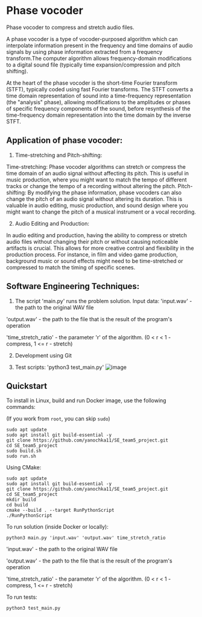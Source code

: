 # Phase vocoder
Phase vocoder to compress and stretch audio files.

  A phase vocoder is a type of vocoder-purposed algorithm which can interpolate information present in the frequency and time domains of audio signals by using phase information extracted from a frequency transform.The computer algorithm allows frequency-domain modifications to a digital sound file (typically time expansion/compression and pitch shifting).

  At the heart of the phase vocoder is the short-time Fourier transform (STFT), typically coded using fast Fourier transforms. The STFT converts a time domain representation of sound into a time-frequency representation (the "analysis" phase), allowing modifications to the amplitudes or phases of specific frequency components of the sound, before resynthesis of the time-frequency domain representation into the time domain by the inverse STFT.
  
## Application of phase vocoder:
1) Time-stretching and Pitch-shifting:
   
  Time-stretching: Phase vocoder algorithms can stretch or compress the time domain of an audio signal without affecting its pitch. This is useful in music production, where you might want to match the tempo of different tracks or change the tempo of a recording without altering the pitch.
  Pitch-shifting: By modifying the phase information, phase vocoders can also change the pitch of an audio signal without altering its duration. This is valuable in audio editing, music production, and sound design where you might want to change the pitch of a musical instrument or a vocal recording.

2) Audio Editing and Production:

In audio editing and production, having the ability to compress or stretch audio files without changing their pitch or without causing noticeable artifacts is crucial. This allows for more creative control and flexibility in the production process. For instance, in film and video game production, background music or sound effects might need to be time-stretched or compressed to match the timing of specific scenes.

## Software Engineering Techniques:

  1. The script 'main.py' runs the problem solution.
  Input data:
'input.wav' - the path to the original WAV file

'output.wav' - the path to the file that is the result of the program's operation

'time_stretch_ratio' - the parameter 'r' of the algorithm. (0 < r < 1 - compress, 1 <= r - stretch)

  2. Development using Git
     
  3. Test scripts:
'python3 test_main.py'
![image](https://github.com/yanochka11/SE_team5_project/assets/113786160/77e4307a-ca06-4311-b618-3d518c356366)

## Quickstart

To install in Linux, build and run Docker image, use the following commands:

(If you work from `root`, you can skip `sudo`)

```
sudo apt update
sudo apt install git build-essential -y
git clone https://github.com/yanochka11/SE_team5_project.git
cd SE_team5_project
sudo build.sh
sudo run.sh

```

Using CMake: 

```
sudo apt update
sudo apt install git build-essential -y
git clone https://github.com/yanochka11/SE_team5_project.git
cd SE_team5_project
mkdir build
cd build
cmake --build . --target RunPythonScript
./RunPythonScript

```

To run solution (inside Docker or locally):

```
python3 main.py 'input.wav' 'output.wav' time_stretch_ratio
```
'input.wav' - the path to the original WAV file

'output.wav' - the path to the file that is the result of the program's operation

'time_stretch_ratio' - the parameter 'r' of the algorithm. (0 < r < 1 - compress, 1 <= r - stretch)

To run tests:

```
python3 test_main.py
```
